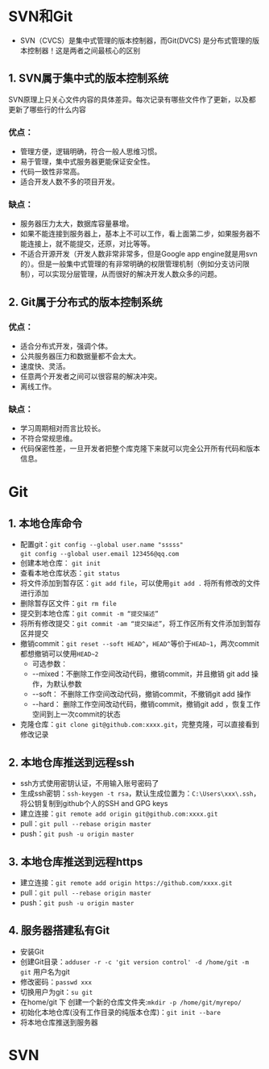 # SVN和Git
- SVN（CVCS）是集中式管理的版本控制器，而Git(DVCS) 是分布式管理的版本控制器！这是两者之间最核心的区别
## 1. SVN属于集中式的版本控制系统

SVN原理上只关心文件内容的具体差异。每次记录有哪些文件作了更新，以及都更新了哪些行的什么内容
### 优点：
- 管理方便，逻辑明确，符合一般人思维习惯。
- 易于管理，集中式服务器更能保证安全性。
- 代码一致性非常高。
- 适合开发人数不多的项目开发。

### 缺点：
- 服务器压力太大，数据库容量暴增。
- 如果不能连接到服务器上，基本上不可以工作，看上面第二步，如果服务器不能连接上，就不能提交，还原，对比等等。
- 不适合开源开发（开发人数非常非常多，但是Google app engine就是用svn的）。但是一般集中式管理的有非常明确的权限管理机制（例如分支访问限制），可以实现分层管理，从而很好的解决开发人数众多的问题。

## 2. Git属于分布式的版本控制系统
### 优点：
- 适合分布式开发，强调个体。
- 公共服务器压力和数据量都不会太大。
- 速度快、灵活。
- 任意两个开发者之间可以很容易的解决冲突。
- 离线工作。
### 缺点：
- 学习周期相对而言比较长。
- 不符合常规思维。
- 代码保密性差，一旦开发者把整个库克隆下来就可以完全公开所有代码和版本信息。


# Git

## 1. 本地仓库命令
- 配置git：`git config --global user.name "sssss"`  
`git config --global user.email 123456@qq.com` 
- 创建本地仓库： `git init`
- 查看本地仓库状态：`git status`
- 将文件添加到暂存区：`git add file`，可以使用`git add .` 将所有修改的文件进行添加
- 删除暂存区文件：`git rm file`
- 提交到本地仓库：`git commit -m “提交描述”`
- 将所有修改提交：`git commit -am “提交描述”`，将工作区所有文件添加到暂存区并提交
- 撤销commit：`git reset --soft HEAD^`，`HEAD^`等价于`HEAD~1`，两次commit都想撤销可以使用`HEAD~2`
  - 可选参数：
  - --mixed：不删除工作空间改动代码，撤销commit，并且撤销 git add 操作，为默认参数
  - --soft： 不删除工作空间改动代码，撤销commit，不撤销git add 操作
  - --hard： 删除工作空间改动代码，撤销commit，撤销git add ，恢复工作空间到上一次commit的状态
- 克隆仓库：`git clone git@github.com:xxxx.git`，完整克隆，可以直接看到修改记录


## 2. 本地仓库推送到远程ssh
- ssh方式使用密钥认证，不用输入账号密码了
- 生成ssh密钥：`ssh-keygen -t rsa`，默认生成位置为：`C:\Users\xxx\.ssh`，将公钥复制到github个人的SSH and GPG keys
- 建立连接：`git remote add origin git@github.com:xxxx.git`
- pull：`git pull --rebase origin master`
- push：`git push -u origin master`

## 3. 本地仓库推送到远程https
- 建立连接：`git remote add origin https://github.com/xxxx.git`
- pull：`git pull --rebase origin master`
- push：`git push -u origin master`

## 4. 服务器搭建私有Git
- 安装Git
- 创建Git目录：`adduser -r -c 'git version control' -d /home/git -m git` 用户名为git
- 修改密码：`passwd xxx`
- 切换用户为git：`su git`
- 在home/git 下 创建一个新的仓库文件夹:`mkdir -p /home/git/myrepo/`
- 初始化本地仓库(没有工作目录的纯版本仓库)：`git init --bare`
- 将本地仓库推送到服务器
# SVN
